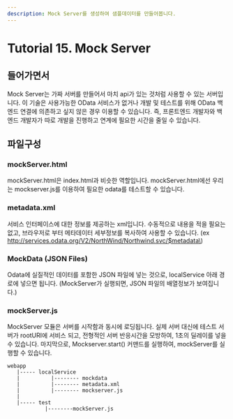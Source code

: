 ```yaml
---
description: Mock Server를 생성하여 샘플데이터를 만들어봅니다.
---
```


# Tutorial 15. Mock Server

## 들어가면서

Mock Server는 가짜 서버를 만들어서 마치 api가 있는 것처럼 사용할 수 있는 서버입니다. 이 기술은 사용가능한 OData 서비스가 없거나 개발 및 테스트를 위해 OData 백엔드 연결에 의존하고 싶지 않은 경우 이용할 수 있습니다. 즉, 프론트엔드 개발자와 백엔드 개발자가 따로 개발을 진행하고 연계에 필요한 시간을 줄일 수 있습니다.

## 파일구성

### mockServer.html

mockServer.html은 index.html과 비슷한 역할입니다. mockServer.html에선 우리는 mockserver.js를 이용하여 필요한 odata를 테스트할 수 있습니다. 

### metadata.xml

서비스 인터페이스에 대한 정보를 제공하는 xml입니다. 수동적으로 내용을 적을 필요는 없고,  브라우저로 부터 메타데이터 세부정보를 복사하여 사용할 수 있습니다. \(ex http://services.odata.org/V2/NorthWind/Northwind.svc/$metadata\)

### MockData \(JSON Files\)

Odata에 실질적인 데이터를 포함한 JSON 파일에 넣는 것으로, localService 아래 경로에 넣으면 됩니다. \(MockServer가 실행되면, JSON 파일의 배열정보가 보여집니다.\)

### mockServer.js 

MockServer  모듈은 서버를 시작함과 동시에 로딩됩니다.  실제 서버 대신에 테스트 서버가 rootURI에 서비스 되고, 전형적인 서버 반응시간을 모방하여, 1초의 딜레이를 넣을 수 있습니다. 마지막으로,  Mockserver.start\(\) 커맨드를 실행하여, mockServer를 실행할 수 있습니다.

```text
webapp
   |----- localService
   |          |-------- mockdata
   |          |-------- metadata.xml
   |          |-------- mockserver.js
   |
   |----- test
            |--------mockServer.js
```









